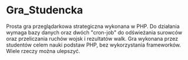 # Gra_Studencka

Prosta gra przeglądarkowa strategiczna wykonana w PHP. Do działania wymaga bazy danych oraz dwóch "cron-job" do odświeżania
surowców oraz przeliczania ruchów wojsk i rezultatów walk.
Gra wykonana przez studentów celem nauki podstaw PHP, bez wykorzystania frameworków. Wiele rzeczy można ulepszyć.
